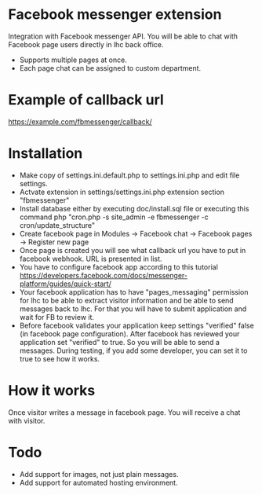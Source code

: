 # Facebook messenger extension
Integration with Facebook messenger API. You will be able to chat with Facebook page users directly in lhc back office.
 * Supports multiple pages at once.
 * Each page chat can be assigned to custom department.

# Example of callback url
https://example.com/fbmessenger/callback/<id>

# Installation
 * Make copy of settings.ini.default.php to settings.ini.php and edit file settings.
 * Actvate extension in settings/settings.ini.php extension section "fbmessenger"
 * Install database either by executing doc/install.sql file or executing this command php "cron.php -s site_admin -e fbmessenger -c cron/update_structure"
 * Create facebook page in Modules -> Facebook chat -> Facebook pages -> Register new page
 * Once page is created you will see what callback url you have to put in facebook webhook. URL is presented in list.
 * You have to configure facebook app according to this tutorial https://developers.facebook.com/docs/messenger-platform/guides/quick-start/
 * Your facebook application has to have "pages_messaging" permission for lhc to be able to extract visitor information and be able to send messages back to lhc. For that you will have to submit application and wait for FB to review it.
 * Before facebook validates your application keep settings "verified" false (in facebook page configuration). After facebook has reviewed your application set "verified" to true. So you will be able to send a messages. During testing, if you add some developer, you can set it to true to see how it works.
 
# How it works
Once visitor writes a message in facebook page. You will receive a chat with visitor.

# Todo
 * Add support for images, not just plain messages.
 * Add support for automated hosting environment.